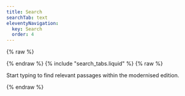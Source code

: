 ```yaml
---
title: Search
searchTab: text
eleventyNavigation:
  key: Search
  order: 4
---
```


{% raw %}

<link href="/pagefind/pagefind-ui.css" rel="stylesheet">
<script src="/pagefind/pagefind-ui.js"></script>
<div id="search">
{% endraw %}
    {% include "search_tabs.liquid" %}
{% raw %}
    <p class="tab-intro">
        Start typing to find relevant passages within the modernised edition.
    </p>
    <div id="text-search">
    </div>
</div>
<script>
    window.addEventListener('DOMContentLoaded', (event) => {
        let pageFind = new PagefindUI({ 
            element: "#text-search", 
            showSubResults: false,
            pageSize: 15,
            showImages: false,
            autofocus: true,
            sort: { "book-page": "asc" },
            openFilters: ['Book']
        });
        const params = new URLSearchParams(window.location.search);
        const userQuery = params.get('q');
        if (userQuery) {
            pageFind.triggerSearch(userQuery)
        }
    });
</script>
{% endraw %}
